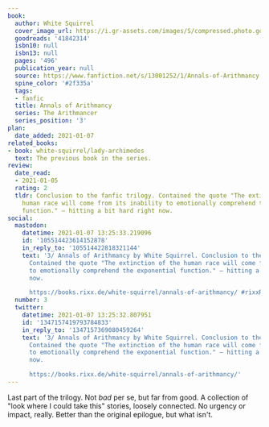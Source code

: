 ```yaml
---
book:
  author: White Squirrel
  cover_image_url: https://i.gr-assets.com/images/S/compressed.photo.goodreads.com/books/1537099665l/41842314.jpg
  goodreads: '41842314'
  isbn10: null
  isbn13: null
  pages: '496'
  publication_year: null
  source: https://www.fanfiction.net/s/13001252/1/Annals-of-Arithmancy
  spine_color: '#2f335a'
  tags:
  - fanfic
  title: Annals of Arithmancy
  series: The Arithmancer
  series_position: '3'
plan:
  date_added: 2021-01-07
related_books:
- book: white-squirrel/lady-archimedes
  text: The previous book in the series.
review:
  date_read:
  - 2021-01-05
  rating: 2
  tldr: Conclusion to the fanfic trilogy. Contained the quote "The extinction of the
    human race will come from its inability to emotionally comprehend the exponential
    function." – hitting a bit hard right now.
social:
  mastodon:
    datetime: 2021-01-07 13:25:33.219096
    id: '105514423614152878'
    in_reply_to: '105514422818321144'
    text: '3/ Annals of Arithmancy by White Squirrel. Conclusion to the fanfic trilogy.
      Contained the quote "The extinction of the human race will come from its inability
      to emotionally comprehend the exponential function." – hitting a bit hard right
      now.

      https://books.rixx.de/white-squirrel/annals-of-arithmancy/ #rixxReads'
  number: 3
  twitter:
    datetime: 2021-01-07 13:25:32.807951
    id: '1347157419793784833'
    in_reply_to: '1347157369080459264'
    text: '3/ Annals of Arithmancy by White Squirrel. Conclusion to the fanfic trilogy.
      Contained the quote "The extinction of the human race will come from its inability
      to emotionally comprehend the exponential function." – hitting a bit hard right
      now.

      https://books.rixx.de/white-squirrel/annals-of-arithmancy/'
---
```


Last part of the trilogy. Not *bad* per se, but far from good. A collection of "look where I could take this" stories,
loosely connected. No urgency or impact, really. Better than the original epilogue, but what isn't.
